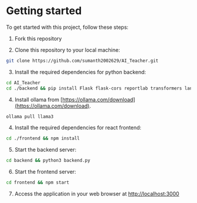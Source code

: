 # Getting started
To get started with this project, follow these steps:
1. Fork this repository

2. Clone this repository to your local machine:

   
```bash 
git clone https://github.com/sumanth2002629/AI_Teacher.git
```

3. Install the required dependencies for python backend:

```bash
cd AI_Teacher
cd ./backend && pip install Flask flask-cors reportlab transformers langchain chromadb pypdf openai-whisper
```
4. Install ollama from [https://ollama.com/download](https://ollama.com/download).
```bash
ollama pull llama3
```

4. Install the required dependencies for react frontend:

```bash
cd ./frontend && npm install
```

5. Start the backend server:

```bash
cd backend && python3 backend.py
```

6. Start the frontend server:

```bash
cd frontend && npm start
```

7. Access the application in your web browser at [http://localhost:3000](http://localhost:3000)

